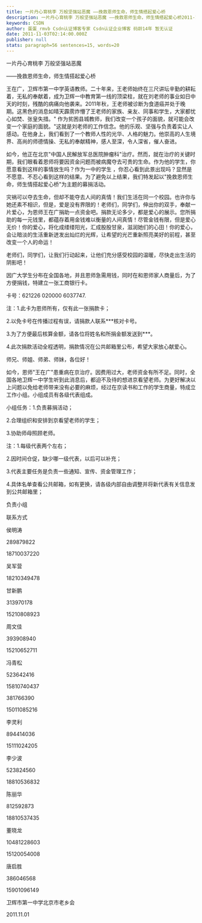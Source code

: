 ```yaml
---
title: 一片丹心育桃李 万般坚强站恶魔 ——挽救恩师生命，师生情搭起爱心桥
description: 一片丹心育桃李 万般坚强站恶魔 ——挽救恩师生命，师生情搭起爱心桥2011-11-03 10:01 (分类:默认分类)                  一片丹心育桃李    万般坚强站恶魔                         ——挽救恩师生命，师生情搭起爱心桥 王在广，卫辉市第一中学英语教师。二十年来，王老师始终在三尺讲坛辛勤的耕耘
keywords: CSDN
author: 蛋蛋_rmvb Csdn认证博客专家 Csdn认证企业博客 码龄14年 暂无认证
date: 2011-11-03T02:14:00.000Z
publisher: null
stats: paragraph=56 sentences=15, words=20
---
```

一片丹心育桃李 万般坚强站恶魔

——挽救恩师生命，师生情搭起爱心桥

王在广，卫辉市第一中学英语教师。二十年来，王老师始终在三尺讲坛辛勤的耕耘着，无私的奉献着，成为卫辉一中教育第一线的顶梁柱，就在刘老师的事业如日中天的时刻，残酷的病痛向他袭来。2011年秋，王老师被诊断为食道癌并处于晚期。这黑色的消息如晴天霹雳炸懵了王老师的家族、亲友、同事和学生，大家都忧心如焚、张皇失措。" 作为贫困县城教师，我们改变一个孩子的面貌，就可能会改变一个家庭的面貌。"这就是刘老师的工作信念。他的乐观、坚强与负责着实让人感动。在他身上，我们看到了一个教师人性的光华、人格的魅力。他崇高的人生境界、高尚的师德情操、无私的奉献精神，感人至深，令人深省，催人奋进。

如今，他正在北京"中国人民解放军总医院肿瘤科"治疗。然而，就在治疗的关键时期，我们眼看着恩师将要因资金问题而被病魔夺去可贵的生命。作为他的学生，你愿意看到这样的事情放生吗？作为一中的学生 ，你忍心看到此景出现吗？显然是不愿意、不忍心看到这样的结果。为了避免以上结果，我们特发起以"挽救恩师生命，师生情搭起爱心桥"为主题的募捐活动。

灾祸可以夺去生命，但却不能夺去人间的真情！我们生活在同一个校园。也许你与她还素不相识，但是，爱是没有界限的！老师们，同学们，伸出你的双手，奉献一片爱心，为恩师王在广捐助一点资金吧。捐款无论多少，都是爱心的展示。您所捐助的每一元钱里，都蕴存着用金钱难以衡量的人间真情！尽管金钱有限，但是爱心无价！你的爱心，将化成缕缕阳光，汇成股股甘泉，滋润她们的心田！你的爱心，会让暗淡的生活重新迸发出灿烂的光辉，让希望的光芒重新照亮美好的前程，甚至改变一个人的命运！

老师们，同学们，让我们行动起来，让他们充分感受校园的温暖，尽快走出生活的阴影吧！

因广大学生分布在全国各地，并且恩师急需用钱，同时在和恩师家人商量后，为了方便捐钱，特建立一张工商银行卡。

卡号：621226 020000 6037747.

注：1.此卡为恩师所有，仅有此一张捐款卡；

2.以免卡号在传播过程有误，请捐款人联系***核对卡号。

3.为了方便最后核算金额，请各位将姓名和所捐金额发送到***。

4.此次捐款活动全程透明，捐款情况在公共邮箱里公布，希望大家放心献爱心。

师兄、师姐、师弟、师妹，各位好！

如今，恩师"王在广"患重病在京治疗。因费用过大，老师资金有所不足。同时，全国各地卫辉一中学生听到此消息后，都迫不及待的想进京看望老师。为更好解决以上问题以免给老师带来没有必要的麻烦，经过在京读书和工作的学生商量，特成立工作小组。小组成员有各级代表组成。

小组任务：1.负责募捐活动；

2.合理组织和安排到京看望老师的学生；

3.协助师母照顾老师。

注：1.每级代表两个左右；

2.因时间仓促，缺少哪一级代表，以后可以补充；

3.代表主要任务是负责一些通知、宣传、资金管理工作；

4.具体名单查看公共邮箱，如有更换，请各级内部自由调整并将新代表有关信息发到公共邮箱里；

负责小组

联系方式

侯明涛

289879822

18710037220

吴军营

18210349478

甘新鹏

313970178

15210808923

周文佳

393908940

15210652711

冯青松

523642416

15810740437

381766390

15011085216

李灵利

894414036

15111024205

李少波

523824560

18810536832

陈丽华

812592873

18810537435

董晓龙

10481228603

15120054008

唐启胜

386046568

15901096149

卫辉市第一中学北京市老乡会

2011.11.01
